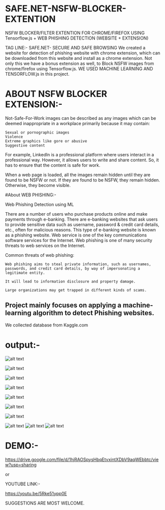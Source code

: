 # SAFE.NET-NSFW-BLOCKER-EXTENTION
NSFW BLOCKER/FILTER EXTENTION FOR CHROME/FIREFOX USING Tensorflow.js + WEB PHISHING DETECTION (WEBSITE + EXTENSION)

TAG LINE:- SAFE.NET- SECURE AND SAFE BROWSING
We created a website for detection of phishing website with chrome extension, 
which can be downloaded from this website and install as a chrome extension. Not only this we have a bonus extension as well,
to Block NSFW images from chrome/firefox using Tensorflow.js.
WE USED MACHINE LEARNING AND TENSORFLOW.js in this project.
# ABOUT NSFW BLOCKER EXTENSION:-
Not-Safe-For-Work images can be described as any images which can be deemed inappropriate in a workplace primarily because it may contain:

    Sexual or pornographic images
    Violence
    Extreme graphics like gore or abusive
    Suggestive content

For example, LinkedIn is a professional platform where users interact in a professional way.
However, it allows users to write and share content. So, it has to ensure that the content is safe for work.

When a web page is loaded, all the images remain hidden until they are found to be NSFW or not. 
If they are found to be NSFW, they remain hidden. Otherwise, they become visible.

#About WEB PHISHING:-


Web Phishing Detection using ML

There are a number of users who purchase products online and make payments through e-banking. There are e-banking websites that ask users to provide sensitive data such as username, password & credit card details, etc., often for malicious reasons. This type of e-banking website is known as a phishing website. Web service is one of the key communications software services for the Internet. Web phishing is one of many security threats to web services on the Internet. 

Common threats of web phishing:

    Web phishing aims to steal private information, such as usernames, passwords, and credit card details, by way of impersonating a legitimate entity.

    It will lead to information disclosure and property damage.

    Large organizations may get trapped in different kinds of scams.
    
   ## Project mainly focuses on applying a machine-learning algorithm to detect Phishing websites.
   
   We collected database from Kaggle.com
   
   
   # output:-
   ![alt text](https://github.com/Ankita-Trickynest/SAFE.NET-NSFW-BLOCKER-EXTENTION/blob/main/MAIN/Flask/a.jpg)
   
   ![alt text](https://github.com/Ankita-Trickynest/SAFE.NET-NSFW-BLOCKER-EXTENTION/blob/main/MAIN/Flask/b.jpg)
   
   
   ![alt text](https://github.com/Ankita-Trickynest/SAFE.NET-NSFW-BLOCKER-EXTENTION/blob/main/MAIN/Flask/c.jpg)
   
   
   ![alt text](https://github.com/Ankita-Trickynest/SAFE.NET-NSFW-BLOCKER-EXTENTION/blob/main/MAIN/Flask/d.jpg)
   
   ![alt text](https://github.com/Ankita-Trickynest/SAFE.NET-NSFW-BLOCKER-EXTENTION/blob/main/MAIN/Flask/e.jpg)
   
   
   ![alt text](https://github.com/Ankita-Trickynest/SAFE.NET-NSFW-BLOCKER-EXTENTION/blob/main/MAIN/Flask/f.jpg)
   
   ![alt text](https://github.com/Ankita-Trickynest/SAFE.NET-NSFW-BLOCKER-EXTENTION/blob/main/MAIN/Flask/g.jpg)
   
   ![alt text](https://github.com/Ankita-Trickynest/SAFE.NET-NSFW-BLOCKER-EXTENTION/blob/main/MAIN/Flask/h.jpg)
   ![alt text](https://github.com/Ankita-Trickynest/SAFE.NET-NSFW-BLOCKER-EXTENTION/blob/main/MAIN/Flask/i.jpg)
   ![alt text](https://github.com/Ankita-Trickynest/SAFE.NET-NSFW-BLOCKER-EXTENTION/blob/main/MAIN/Flask/main.jpeg)
   
   # DEMO:-
   https://drive.google.com/file/d/1hjRAOSpysHbqEtvxintXDbV9aqWEbbtc/view?usp=sharing
   
   or 
   
   YOUTUBE LINK:-
   
   https://youtu.be/5Rke51ypp0E
   
   
   
   SUGGESTIONS ARE MOST WELCOME.
